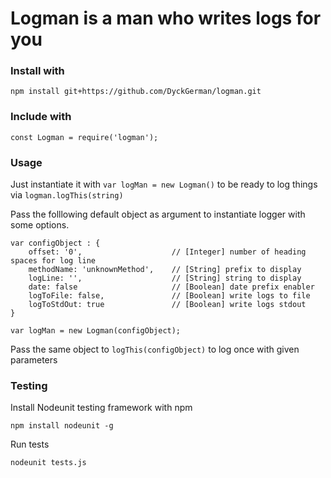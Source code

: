 # Logman is a man who writes logs for you
### Install with

    npm install git+https://github.com/DyckGerman/logman.git

### Include with

    const Logman = require('logman');

### Usage

Just instantiate it with `var logMan = new Logman()` to be ready to log things via `logman.logThis(string)`

Pass the folllowing default object as argument to instantiate logger with some options.

    var configObject : {
        offset: '0',                    // [Integer] number of heading spaces for log line
        methodName: 'unknownMethod',    // [String] prefix to display
        logLine: '',                    // [String] string to display
        date: false                     // [Boolean] date prefix enabler
        logToFile: false,               // [Boolean] write logs to file
        logToStdOut: true               // [Boolean] write logs stdout
    }
    
    var logMan = new Logman(configObject);
	
Pass the same object to `logThis(configObject)` to log once with given parameters

### Testing

Install Nodeunit testing framework with npm

    npm install nodeunit -g
    
Run tests

    nodeunit tests.js
